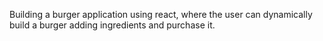 Building a burger application using react, where the user can dynamically build a
burger adding ingredients and purchase it.
